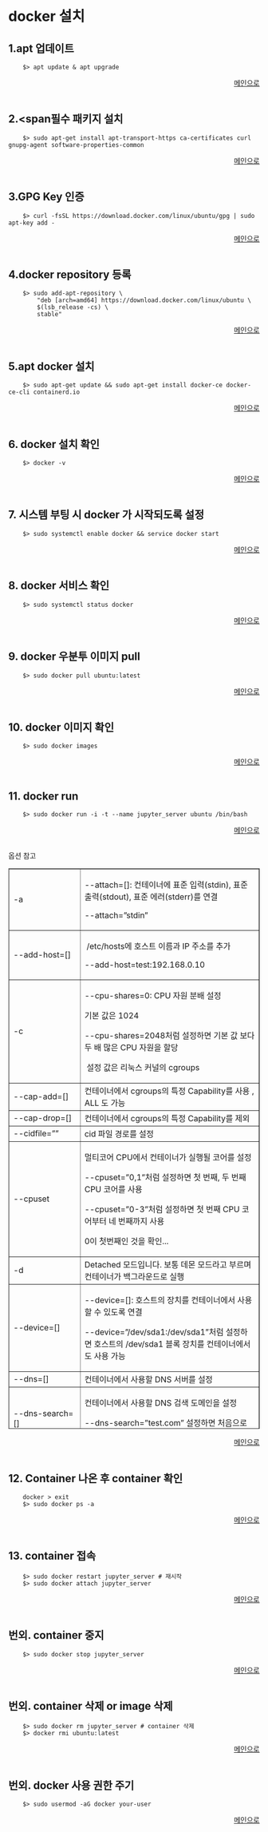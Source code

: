 # docker 설치

1.<span></span>apt 업데이트
---

```
    $> apt update & apt upgrade
```

 <div align="right"> 
<a href="https://github.com/och5351/Jupyter-server/blob/main/Readme.md"> 메인으로 </a>
</div><br>

2.<span</span>필수 패키지 설치
---

```
    $> sudo apt-get install apt-transport-https ca-certificates curl gnupg-agent software-properties-common
```
 <div align="right"> 
<a href="https://github.com/och5351/Jupyter-server/blob/main/Readme.md"> 메인으로 </a>
</div><br>

3.<span></span>GPG Key 인증
---

```
    $> curl -fsSL https://download.docker.com/linux/ubuntu/gpg | sudo apt-key add -
```
 <div align="right"> 
<a href="https://github.com/och5351/Jupyter-server/blob/main/Readme.md"> 메인으로 </a>
</div><br>

4.<span></span>docker repository 등록
---

```
    $> sudo add-apt-repository \
        "deb [arch=amd64] https://download.docker.com/linux/ubuntu \
        $(lsb_release -cs) \
        stable"
```
 <div align="right"> 
<a href="https://github.com/och5351/Jupyter-server/blob/main/Readme.md"> 메인으로 </a>
</div><br>

5.<span></span>apt docker 설치
---

```
    $> sudo apt-get update && sudo apt-get install docker-ce docker-ce-cli containerd.io
```
 <div align="right"> 
<a href="https://github.com/och5351/Jupyter-server/blob/main/Readme.md"> 메인으로 </a>
</div><br>

6.<span></span> docker 설치 확인
---

```
    $> docker -v
```
 <div align="right"> 
<a href="https://github.com/och5351/Jupyter-server/blob/main/Readme.md"> 메인으로 </a>
</div><br>

7.<span></span> 시스템 부팅 시 docker 가 시작되도록 설정
---

```
    $> sudo systemctl enable docker && service docker start
```
 <div align="right"> 
<a href="https://github.com/och5351/Jupyter-server/blob/main/Readme.md"> 메인으로 </a>
</div><br>

8.<span></span> docker 서비스 확인
---

```
    $> sudo systemctl status docker
```
 <div align="right"> 
<a href="https://github.com/och5351/Jupyter-server/blob/main/Readme.md"> 메인으로 </a>
</div><br>

9.<span></span> docker 우분투 이미지 pull
---

```
    $> sudo docker pull ubuntu:latest
```
<div align="right"> 
<a href="https://github.com/och5351/Jupyter-server/blob/main/Readme.md"> 메인으로 </a>
</div><br>

10.<span></span> docker 이미지 확인
---

```
    $> sudo docker images
```
<div align="right"> 
<a href="https://github.com/och5351/Jupyter-server/blob/main/Readme.md"> 메인으로 </a>
</div><br>

11.<span></span> docker run
---

```
    $> sudo docker run -i -t --name jupyter_server ubuntu /bin/bash
```

<div align="right"> 
<a href="https://github.com/och5351/Jupyter-server/blob/main/Readme.md"> 메인으로 </a>
</div><br>

옵션 참고 
<table style="border-collapse: collapse; width: 100%; height: 1123px;" border="1" data-ke-style="style6">
<tbody>
<tr style="height: 78px;">
<td style="width: 16.9767%; height: 78px;">-a</td>
<td style="width: 83.0233%; height: 78px;">
<p><span>--attach=[]: 컨테이너에 표준 입력(stdin), 표준 출력(stdout), 표준 에러(stderr)를 연결</span></p>
<p>--attach=”stdin”</p>
</td>
</tr>
<tr style="height: 78px;">
<td style="width: 16.9767%; height: 78px;"><span>--add-host=[]</span></td>
<td style="width: 83.0233%; height: 78px;">
<p><span><span>&nbsp;</span></span>/etc/hosts<span>에 호스트 이름과 IP 주소를 추가</span></p>
<p><span>--add-host=test:192.168.0.10</span></p>
</td>
</tr>
<tr style="height: 128px;">
<td style="width: 16.9767%; height: 128px;">-c</td>
<td style="width: 83.0233%; height: 128px;">
<p><span>--cpu-shares=0: CPU 자원 분배 설정</span></p>
<p><span><span>기본 값은 1024</span></span></p>
<p><span><span>--cpu-shares=2048<span>처럼 설정하면 기본 값 보다 두 배 많은 CPU 자원을 할당</span></span></span></p>
<p><span><span><span><span>&nbsp;설정 값은 리눅스 커널의 cgroups</span></span></span></span></p>
</td>
</tr>
<tr style="height: 20px;">
<td style="width: 16.9767%; height: 20px;"><span>--cap-add=[]</span></td>
<td style="width: 83.0233%; height: 20px;"><span>컨테이너에서 cgroups의 특정 Capability를 사용 , ALL 도 가능</span></td>
</tr>
<tr style="height: 20px;">
<td style="width: 16.9767%; height: 20px;"><span>--cap-drop=[]</span></td>
<td style="width: 83.0233%; height: 20px;"><span>컨테이너에서 cgroups의 특정 Capability를 제외</span></td>
</tr>
<tr style="height: 20px;">
<td style="width: 16.9767%; height: 20px;"><span>--cidfile=””</span></td>
<td style="width: 83.0233%; height: 20px;"><span>cid 파일 경로를 설정</span></td>
</tr>
<tr style="height: 128px;">
<td style="width: 16.9767%; height: 128px;"><span>--cpuset</span></td>
<td style="width: 83.0233%; height: 128px;">
<p><span>멀티코어 CPU에서 컨테이너가 실행될 코어를 설정</span></p>
<p><span>--cpuset=”0,1”<span>처럼 설정하면 첫 번째, 두 번째 CPU 코어를 사용</span></span></p>
<p><span>--cpuset=”0-3”<span>처럼 설정하면 첫 번째 CPU 코어부터 네 번째까지 사용</span></span></p>
<p>0이 첫번째인 것을 확인...</p>
</td>
</tr>
<tr style="height: 20px;">
<td style="width: 16.9767%; height: 20px;"><span>-d</span></td>
<td style="width: 83.0233%; height: 20px;"><span>Detached 모드입니다. 보통 데몬 모드라고 부르며 컨테이너가 백그라운드로 실행</span></td>
</tr>
<tr style="height: 22px;">
<td style="width: 16.9767%; height: 22px;"><span>--device=[]</span></td>
<td style="width: 83.0233%; height: 22px;">
<p><span>--device=[]: 호스트의 장치를 컨테이너에서 사용할 수 있도록 연결</span></p>
<p><span>--device=”/dev/sda1:/dev/sda1”<span>처럼 설정하면 호스트의<span>&nbsp;</span></span>/dev/sda1<span><span>&nbsp;</span>블록 장치를 컨테이너에서도 사용 가능</span></span></p>
</td>
</tr>
<tr style="height: 20px;">
<td style="width: 16.9767%; height: 20px;"><span>--dns</span><span>=[]</span></td>
<td style="width: 83.0233%; height: 20px;"><span>컨테이너에서 사용할 DNS 서버를 설정</span></td>
</tr>
<tr style="height: 20px;">
<td style="width: 16.9767%; height: 20px;"><span>--dns-search=[]</span></td>
<td style="width: 83.0233%; height: 20px;">
<p><span>컨테이너에서 사용할 DNS 검색 도메인을 설정</span></p>
<p><span>--dns-search=”test.com” 설정하면 처음으로 찾는다.</span></p>
</td>
</tr>
<tr style="height: 20px;">
<td style="width: 16.9767%; height: 20px;"><span>-e, --env=[]</span></td>
<td style="width: 83.0233%; height: 20px;">
<p><span>컨테이너에 환경 변수를 설정 , 주로 <span>설정 값이나 비밀번호를 전달할 때 사용한다.</span></span></p>
<p><span><span>e MYSQL_ROOT_PASSWORD=testpass</span></span></p>
</td>
</tr>
<tr style="height: 20px;">
<td style="width: 16.9767%; height: 20px;"><span>--entrypoint=””</span></td>
<td style="width: 83.0233%; height: 20px;"><span>Dockerfile의 ENTRYPOINT 설정을 무시하고 강제로 다른 값을 설정</span></td>
</tr>
<tr style="height: 20px;">
<td style="width: 16.9767%; height: 20px;"><span>--env-file=[]</span></td>
<td style="width: 83.0233%; height: 20px;">
<p><span>컨테이너에 환경 변수가 설정된 파일을 적용</span></p>
<p><span>--env-file=”/etc/test.env”</span></p>
</td>
</tr>
<tr style="height: 20px;">
<td style="width: 16.9767%; height: 20px;"><span>--expose=[]</span></td>
<td style="width: 83.0233%; height: 20px;"><span>컨테이너의 포트를 호스트와 연결 ,외부에 노출 하지 않는다.</span></td>
</tr>
<tr style="height: 20px;">
<td style="width: 16.9767%; height: 20px;">
<p><span>-h, </span></p>
<p><span>--hostname=""</span></p>
</td>
<td style="width: 83.0233%; height: 20px;"><span>컨테이너의 호스트 이름을 설정</span></td>
</tr>
<tr style="height: 20px;">
<td style="width: 16.9767%; height: 20px;">
<p><span>-i, </span></p>
<p><span>--interactive=false</span></p>
</td>
<td style="width: 83.0233%; height: 20px;"><span><span>&nbsp;</span>표준 입력(stdin)을 활성화하며 컨테이너와 연결(attach)되어 있지 않더라도 표준 입력을 유지,&nbsp; bash</span></td>
</tr>
<tr style="height: 20px;">
<td style="width: 16.9767%; height: 20px;"><span>--link=[]</span></td>
<td style="width: 83.0233%; height: 20px;"><span>컨테이너끼리 연결,<span>&nbsp;</span></span>&lt;컨테이너 이름&gt;:&lt;별칭&gt;</td>
</tr>
<tr style="height: 20px;">
<td style="width: 16.9767%; height: 20px;"><span>--lxc-conf=[]</span></td>
<td style="width: 83.0233%; height: 20px;"><span>LXC 드라이버를 사용한다면 LXC 옵션을 설정</span></td>
</tr>
<tr style="height: 20px;">
<td style="width: 16.9767%; height: 20px;"><span style="color: #333333;">-m, --memory=””</span></td>
<td style="width: 83.0233%; height: 20px;">
<p><span>메모리 한계를 설정 ,<span>&nbsp;</span></span>&lt;숫자 단위&gt;<span><span>&nbsp;</span>형식이며 단위는 b, k, m, g</span></p>
<p><span>--memory=”3g”</span></p>
</td>
</tr>
<tr style="height: 20px;">
<td style="width: 16.9767%; height: 20px;"><span>--name</span></td>
<td style="width: 83.0233%; height: 20px;"><span>컨테이너에 이름을 설정</span></td>
</tr>
<tr style="height: 20px;">
<td style="width: 16.9767%; height: 20px;"><span>--net=”bridge”</span></td>
<td style="width: 83.0233%; height: 20px;"><span>컨테이너의 네트워크 모드를 설정</span></td>
</tr>
<tr style="height: 20px;">
<td style="width: 16.9767%; height: 20px;">
<p><span>-P</span></p>
<p><span>--publish-all=false</span></p>
</td>
<td style="width: 83.0233%; height: 20px;"><span>호스트에 연결된 컨테이너의 모든 포트를 외부에 노출</span></td>
</tr>
<tr style="height: 20px;">
<td style="width: 16.9767%; height: 20px;"><span>-p, --publish=[]</span></td>
<td style="width: 83.0233%; height: 20px;">
<p><span>특정 포트를 외부에 노출</span></p>
<p>IP 주소:호스트 포트:컨테이너 포트,<span>&nbsp;</span>호스트에 네트워크 인터페이스가 여러 개이거나 IP 주소가 여러 개 일 때 사용</p>
<p>IP 주소::컨테이너 포트 ,호스트 포트를 설정하지 않으면 호스트의 포트 번호가 무작위로 설정</p>
<p>&lt;컨테이너 포트&gt;<span>&nbsp;</span>컨테이너 포트만 설정하면 호스트의 포트 번호가 무작위로 설정</p>
</td>
</tr>
<tr style="height: 19px;">
<td style="width: 16.9767%; height: 19px;"><span><span>--privileged=false</span></span></td>
<td style="width: 83.0233%; height: 19px;"><span><span>컨테이너 안에서 호스트의 리눅스 커널 기능(Capability)을 모두 사용</span></span></td>
</tr>
<tr style="height: 76px;">
<td style="width: 16.9767%; height: 76px;"><span><span>--restart=””</span></span></td>
<td style="width: 83.0233%; height: 76px;">
<p><span><span><span>&nbsp;</span>컨테이너 안의 프로세스 종료 시 재시작 정책을 설정</span></span></p>
<p><span><span><span>no: 프로세스가 종료되더라도 컨테이너를 재시작하지 않습니다</span></span></span></p>
<p><span><span><span><span>on-failure: 프로세스의 Exit Code가 0이 아닐 때만 재시작</span></span></span></span></p>
<p><span><span><span><span><span>always: 프로세스의 Exit Code와 상관없이 재시작</span></span></span></span></span></p>
</td>
</tr>
<tr style="height: 19px;">
<td style="width: 16.9767%; height: 19px;"><span><span>--rm=false</span></span></td>
<td style="width: 83.0233%; height: 19px;"><span><span>: 컨테이너 안의 프로세스가 종료되면 컨테이너를 자동으로 삭제</span></span></td>
</tr>
<tr style="height: 20px;">
<td style="width: 16.9767%; height: 20px;"><span><span>--security-opt=[]</span></span></td>
<td style="width: 83.0233%; height: 20px;"><span><span>SELinux, AppArmor</span><span><span>&nbsp;</span>옵션을 설정</span></span></td>
</tr>
<tr style="height: 19px;">
<td style="width: 16.9767%; height: 19px;"><span><span>--sig-proxy=true</span></span></td>
<td style="width: 83.0233%; height: 19px;"><span><span>모든 시그널을 프로세스에 전달</span></span></td>
</tr>
<tr style="height: 19px;">
<td style="width: 16.9767%; height: 19px;"><span><span>-t, --tty=false</span></span></td>
<td style="width: 83.0233%; height: 19px;"><span><span>TTY 모드를 사용,<span><span>&nbsp;</span>Bash를 사용하려면 이 옵션을 설정 필수</span></span></span></td>
</tr>
<tr style="height: 19px;">
<td style="width: 16.9767%; height: 19px;"><span><span>-u</span></span></td>
<td style="width: 83.0233%; height: 19px;"><span><span>컨테이너가 실행될 리눅스 사용자 계정 이름 또는 UID를 설정</span></span></td>
</tr>
<tr style="height: 19px;">
<td style="width: 16.9767%; height: 19px;"><span><span>-v</span></span></td>
<td style="width: 83.0233%; height: 19px;">
<p><span><span>데이터 볼륨을 설정</span></span></p>
<p><span><span>호스트와 공유할 디렉터리를 설정하여 파일을 컨테이너에 저장하지 않고 호스트에 바로 저장</span></span></p>
<p><span><span>&lt;호스트 디렉터리&gt;:&lt;컨테이너 디렉터리&gt;:&lt;ro, rw&gt;<span><span> </span></span></span></span></p>
</td>
</tr>
<tr style="height: 19px;">
<td style="width: 16.9767%; height: 19px;"><span><span>--volumes-from=[]</span></span></td>
<td style="width: 83.0233%; height: 19px;"><span><span>데이터 볼륨 컨테이너를 연결, &lt;컨테이너 이름, ID&gt;:&lt;ro, rw&gt;<span><span>&nbsp;</span>형식으로 설정</span></span></span></td>
</tr>
<tr style="height: 20px;">
<td style="width: 16.9767%; height: 20px;"><span>-w, --workdir=””</span></td>
<td style="width: 83.0233%; height: 20px;"><span>컨테이너 안의 프로세스가 실행될 디렉터리를 설정</span></td>
</tr>
</tbody>
</table>

<div align="right"> 
<a href="https://github.com/och5351/Jupyter-server/blob/main/Readme.md"> 메인으로 </a>
</div><br>
 
 12.<span></span> Container 나온 후 container 확인
---

```
    docker > exit
    $> sudo docker ps -a
```

<div align="right"> 
<a href="https://github.com/och5351/Jupyter-server/blob/main/Readme.md"> 메인으로 </a>
</div><br>

 13.<span></span> container 접속
---

```
    $> sudo docker restart jupyter_server # 재시작
    $> sudo docker attach jupyter_server
```

<div align="right"> 
<a href="https://github.com/och5351/Jupyter-server/blob/main/Readme.md"> 메인으로 </a>
</div><br>

 번외.<span></span> container 중지
---

```
    $> sudo docker stop jupyter_server 
```

<div align="right"> 
<a href="https://github.com/och5351/Jupyter-server/blob/main/Readme.md"> 메인으로 </a>
</div><br>

 번외.<span></span> container 삭제 or image 삭제
---

```
    $> sudo docker rm jupyter_server # container 삭제
    $> docker rmi ubuntu:latest
```

<div align="right"> 
<a href="https://github.com/och5351/Jupyter-server/blob/main/Readme.md"> 메인으로 </a>
</div><br>

 번외.<span></span> docker 사용 권한 주기
---

```
    $> sudo usermod -aG docker your-user
```

<div align="right"> 
<a href="https://github.com/och5351/Jupyter-server/blob/main/Readme.md"> 메인으로 </a>
</div><br>